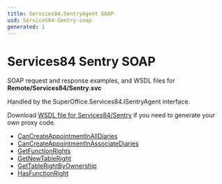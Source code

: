 ```yaml
---
title: Services84.SentryAgent SOAP
uid: Services84-Sentry-soap
generated: 1
---
```


# Services84 Sentry SOAP

SOAP request and response examples, and WSDL files for **Remote/Services84/Sentry.svc**

Handled by the <see cref="T:SuperOffice.Services84.ISentryAgent">SuperOffice.Services84.ISentryAgent</see> interface.

Download [WSDL file for Services84/Sentry](../Services84-Sentry.md) if you need to generate your own proxy code.

* [CanCreateAppointmentInAllDiaries](CanCreateAppointmentInAllDiaries.md)
* [CanCreateAppointmentInAssociateDiaries](CanCreateAppointmentInAssociateDiaries.md)
* [GetFunctionRights](GetFunctionRights.md)
* [GetNewTableRight](GetNewTableRight.md)
* [GetTableRightByOwnership](GetTableRightByOwnership.md)
* [HasFunctionRight](HasFunctionRight.md)
